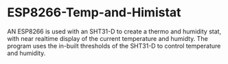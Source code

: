 # ESP8266-Temp-and-Himistat

AN ESP8266 is used with an SHT31-D to create a thermo and humidity stat, with near realtime display of the current temperature and humidty. The program uses the in-built thresholds of the SHT31-D to control temperature and humidity.
